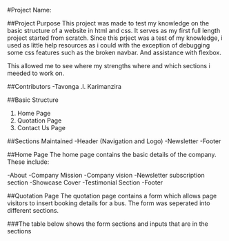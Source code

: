 #Project Name:

##Project Purpose
This project was made to test my knowledge on the basic structure of a website in html and css. It serves as my first full length project started from scratch. Since this prject was a test of my knowledge, i used as little help resources as i could with the exception of debugging some css features such as the broken navbar. And assistance with flexbox.

This allowed me to see where my strengths where and which sections i meeded to work on.

##Contributors
-Tavonga .I. Karimanzira

##Basic Structure
1. Home Page
2. Quotation Page
3. Contact Us Page

##Sections Maintained
-Header (Navigation and Logo)
-Newsletter
-Footer


##Home Page
The home page contains the basic details of the company. These include:

-About
-Company Mission
-Company vision
-Newsletter subscription section
-Showcase Cover
-Testimonial Section
-Footer

##Quotation Page
The quotation page contains a form which allows page visitors to insert booking details for a bus. The form was seperated into different sections.

###The table below shows the form sections and inputs that are in the sections
